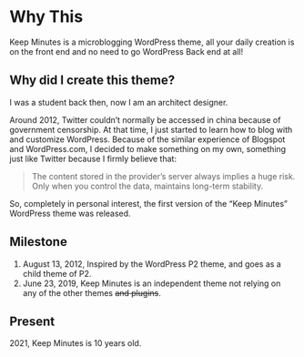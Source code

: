 # Why This



Keep Minutes is a microblogging WordPress theme, all your daily creation is on the front end and no need to go WordPress Back end at all!

## Why did I create this theme?

I was a student back then, now I am an architect designer.

Around 2012, Twitter couldn’t normally be accessed in china because of government censorship. At that time, I just started to learn how to blog with and customize WordPress. Because of the similar experience of Blogspot and WordPress.com, I decided to make something on my own, something just like Twitter because I firmly believe that:

> The content stored in the provider’s server always implies a huge risk. Only when you control the data, maintains long-term stability.

So, completely in personal interest, the first version of the “Keep Minutes” WordPress theme was released.

## Milestone

1. August 13, 2012, Inspired by the WordPress P2 theme, and goes as a child theme of P2.
2. June 23, 2019, Keep Minutes is an independent theme not relying on any of the other themes ~~and plugins~~.

## Present

2021, Keep Minutes is 10 years old.